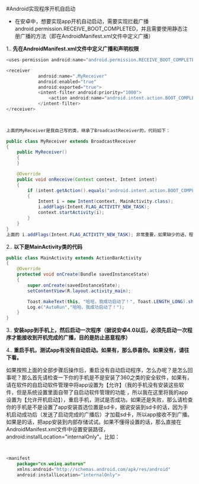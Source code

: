 #Android实现程序开机自启动
- 在安卓中，想要实现app开机自动启动，需要实现拦截广播android.permission.RECEIVE_BOOT_COMPLETED，并且需要使用静态注册广播的方法（即在AndroidManifest.xml文件中定义广播）

1.. **先在AndroidManifest.xml文件中定义广播和声明权限**

```java
<uses-permission android:name="android.permission.RECEIVE_BOOT_COMPLETED"></uses-permission>

<receiver
            android:name=".MyReceiver"
            android:enabled="true"
            android:exported="true">
            <intent-filter android:priority="1000">
                <action android:name="android.intent.action.BOOT_COMPLETED"></action>
            </intent-filter>
</receiver>

 

上面的MyReceiver是我自己写的类，继承了BroadcastReceiver的，代码如下：

public class MyReceiver extends BroadcastReceiver
{
    public MyReceiver()
    {
    }

    @Override
    public void onReceive(Context context, Intent intent)
    {
        if (intent.getAction().equals("android.intent.action.BOOT_COMPLETED"))
        {
            Intent i = new Intent(context, MainActivity.class);
            i.addFlags(Intent.FLAG_ACTIVITY_NEW_TASK);
            context.startActivity(i);
        }
    }
}
上面的 i.addFlags(Intent.FLAG_ACTIVITY_NEW_TASK); 非常重要，如果缺少的话，程序将在启动时报错
```

2.. **以下是MainActivity类的代码**

```java
public class MainActivity extends ActionBarActivity
{
    @Override
    protected void onCreate(Bundle savedInstanceState)
    {
        super.onCreate(savedInstanceState);
        setContentView(R.layout.activity_main);

        Toast.makeText(this, "哈哈，我成功启动了！", Toast.LENGTH_LONG).show();
        Log.e("AutoRun","哈哈，我成功启动了！");
    }
}
```

3.. **安装app到手机上，然后启动一次程序（据说安卓4.0以后，必须先启动一次程序才能接收到开机完成的广播，目的是防止恶意程序）**

4.. **重启手机，测试app有没有自动启动。如果有，那么恭喜你。如果没有，请往下看。**

  如果按照上面的全部步骤后操作后，重启没有自动启动程序，怎么办呢？是怎么回事呢？那么首先请检查一下你的手机是不是安装了360之类的安全软件，如果有，请在软件的自启动软件管理中将app设置为【允许】（我的手机没有安装这些软件，但是系统设置里面自带了自启动软件管理的功能 ，所以我在这里将我的app设置为【允许开机启动】），重启手机，测试是否成功。如果还是失败，那么请检查你的手机是不是设置了app安装首选位置是sd卡，据说安装到sd卡的话，因为手机启动成功后（发送了启动完成的广播后）才加载sd卡，所以app接收不到广播。如果是的话，把app安装到内部存储试试。如果不懂得设置的话，那么直接在AndroidManifest.xml文件中设置安装路径，android:installLocation="internalOnly"。比如：
```java


<manifest
    package="cn.weixq.autorun"
    xmlns:android="http://schemas.android.com/apk/res/android"
    android:installLocation="internalOnly">
```